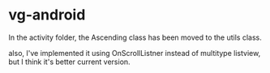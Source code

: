 # vg-android

In the activity folder, the Ascending class has been moved to the utils class.

also, I've implemented it using OnScrollListner instead of multitype listview, but I think it's better current version.
